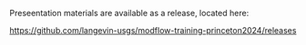 Preseentation materials are available as a release, located here:

https://github.com/langevin-usgs/modflow-training-princeton2024/releases
